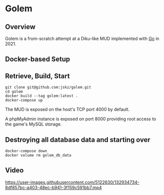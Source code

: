 # Golem

## Overview

Golem is a from-scratch attempt at a Diku-like MUD implemented with [Go](https://golang.org/) in 2021.

## Docker-based Setup

## Retrieve, Build, Start

```
git clone git@github.com:jskz/golem.git
cd golem
docker build --tag golem:latest .
docker-compose up
```

The MUD is exposed on the host's TCP port 4000 by default.

A phpMyAdmin instance is exposed on port 8000 providing root access to the game's MySQL storage.

## Destroying all database data and starting over

```
docker-compose down
docker volume rm golem_db_data
```

## Video

https://user-images.githubusercontent.com/5122630/132934734-8df857bc-a403-48ec-b941-3f159c591bb7.mp4
